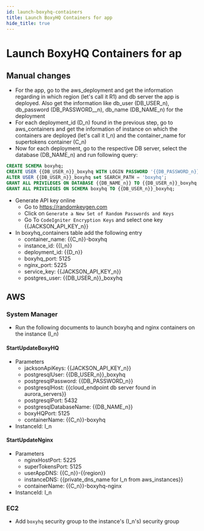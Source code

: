 ```yaml
---
id: launch-boxyhq-containers
title: Launch BoxyHQ Containers for app
hide_title: true
---
```


# Launch BoxyHQ Containers for ap
## Manual changes
- For the app, go to the aws_deployment and get the information regarding in which region (let's call it R1) and db server the app is deployed. Also get the information like db_user (DB_USER_n), db_password (DB_PASSWORD__n), db_name (DB_NAME_n) for the deployment
- For each deployment_id (D_n) found in the previous step, go to aws_containers and get the information of instance on which the containers are deployed (let's call it I_n) and the container_name for supertokens container (C_n)
- Now for each deployment, go to the respective DB server, select the database (DB_NAME_n) and run following query:
```sql
CREATE SCHEMA boxyhq;
CREATE USER {{DB_USER_n}}_boxyhq WITH LOGIN PASSWORD '{{DB_PASSWORD_n}}' VALID UNTIL 'infinity';
ALTER USER {{DB_USER_n}}_boxyhq set SEARCH_PATH = 'boxyhq';
GRANT ALL PRIVILEGES ON DATABASE {{DB_NAME_n}} TO {{DB_USER_n}}_boxyhq;
GRANT ALL PRIVILEGES ON SCHEMA boxyhq TO {{DB_USER_n}}_boxyhq;
```
- Generate API key online
    - Go to https://randomkeygen.com
    - Click on `Generate a New Set of Random Passwords and Keys`
    - Go To `CodeIgniter Encryption Keys` and select one key {{JACKSON_API_KEY_n}}
- In boxyhq_containers table add the following entry
    - container_name: {{C_n}}-boxyhq
    - instance_id: {{I_n}}
    - deployment_id: {{D_n}}
    - boxyhq_port: 5125
    - nginx_port: 5225
    - service_key: {{JACKSON_API_KEY_n}}
    - postgres_user: {{DB_USER_n}}_boxyhq

## AWS
### System Manager
- Run the following documents to launch boxyhq and nginx containers on the instance (I_n)

#### StartUpdateBoxyHQ
- Parameters
    - jacksonApiKeys: {{JACKSON_API_KEY_n}}
    - postgresqlUser: {{DB_USER_n}}_boxyhq
    - postgresqlPassword: {{DB_PASSWORD_n}}
    - postgresqlHost: {{cloud_endpoint db server found in aurora_servers}}
    - postgresqlPort: 5432
    - postgresqlDatabaseName: {{DB_NAME_n}}
    - boxyHQPort: 5125
    - containerName: {{C_n}}-boxyhq
- InstanceId: I_n

#### StartUpdateNginx
- Parameters
    - nginxHostPort: 5225
    - superTokensPort: 5125
    - userAppDNS: {{C_n}}-{{region}}
    - instanceDNS: {{private_dns_name for I_n from aws_instances}}
    - containerName: {{C_n}}-boxyhq-nginx
- InstanceId: I_n


### EC2
- Add `boxyhq` security group to the instance's (I_n's) security group
